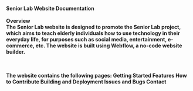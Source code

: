 <b>Senior Lab Website Documentation
<br/>
<br/>
Overview
<br/>
The Senior Lab website is designed to promote the Senior Lab project, which aims to teach elderly individuals how to use technology in their everyday life, for purposes such as social media, entertainment, e-commerce, etc. The website is built using Webflow, a no-code website builder.

<br/>
<br/>
The website contains the following pages: 
Getting Started
Features
How to Contribute
Building and Deployment
Issues and Bugs
Contact
